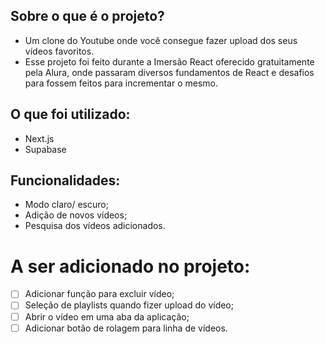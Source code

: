 ## Sobre o que é o projeto?
- Um clone do Youtube onde você consegue fazer upload dos seus vídeos favoritos.
- Esse projeto foi feito durante a Imersão React oferecido gratuitamente pela Alura, onde passaram diversos fundamentos de React e desafios para fossem feitos para incrementar o mesmo.

## O que foi utilizado:
- Next.js
- Supabase

## Funcionalidades:
- Modo claro/ escuro;
- Adição de novos vídeos;
- Pesquisa dos vídeos adicionados.

# A ser adicionado no projeto:
- [ ] Adicionar função para excluir vídeo;
- [ ] Seleção de playlists quando fizer upload do vídeo;
- [ ] Abrir o vídeo em uma aba da aplicação;
- [ ] Adicionar botão de rolagem para linha de vídeos.
